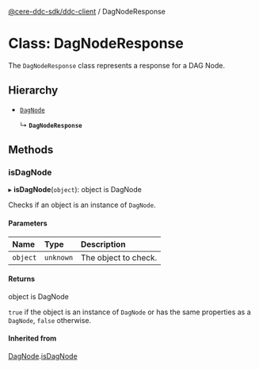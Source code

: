 [@cere-ddc-sdk/ddc-client](../README.md) / DagNodeResponse

# Class: DagNodeResponse

The `DagNodeResponse` class represents a response for a DAG Node.

## Hierarchy

- [`DagNode`](DagNode.md)

  ↳ **`DagNodeResponse`**

## Methods

### isDagNode

▸ **isDagNode**(`object`): object is DagNode

Checks if an object is an instance of `DagNode`.

#### Parameters

| Name | Type | Description |
| :------ | :------ | :------ |
| `object` | `unknown` | The object to check. |

#### Returns

object is DagNode

`true` if the object is an instance of `DagNode` or has the same properties as a `DagNode`, `false` otherwise.

#### Inherited from

[DagNode](DagNode.md).[isDagNode](DagNode.md#isdagnode)
